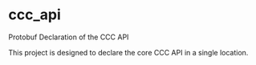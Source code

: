 # ccc_api
Protobuf Declaration of the CCC API


This project is designed to declare the core CCC API in a single location.
